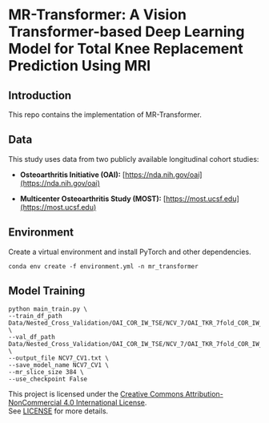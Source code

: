 # MR-Transformer: A Vision Transformer-based Deep Learning Model for Total Knee Replacement Prediction Using MRI

## Introduction

This repo contains the implementation of MR-Transformer.

## Data

This study uses data from two publicly available longitudinal cohort studies:

- **Osteoarthritis Initiative (OAI):** [https://nda.nih.gov/oai](https://nda.nih.gov/oai)

- **Multicenter Osteoarthritis Study (MOST):** [https://most.ucsf.edu](https://most.ucsf.edu)

## Environment
Create a virtual environment and install PyTorch and other dependencies.

    conda env create -f environment.yml -n mr_transformer

## Model Training

    python main_train.py \
    --train_df_path Data/Nested_Cross_Validation/OAI_COR_IW_TSE/NCV_7/OAI_TKR_7fold_COR_IW_TSE_NCV7_CV1_train.csv \
    --val_df_path Data/Nested_Cross_Validation/OAI_COR_IW_TSE/NCV_7/OAI_TKR_7fold_COR_IW_TSE_NCV7_CV1_val.csv \
    --output_file NCV7_CV1.txt \
    --save_model_name NCV7_CV1 \
    --mr_slice_size 384 \
    --use_checkpoint False

This project is licensed under the [Creative Commons Attribution-NonCommercial 4.0 International License](https://creativecommons.org/licenses/by-nc/4.0/).  
See [LICENSE](./LICENSE-CC-BY-NC-4.0.md) for more details.
